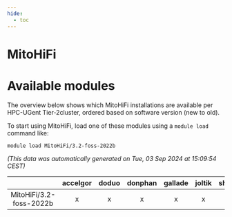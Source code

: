 ```yaml
---
hide:
  - toc
---
```


MitoHiFi
========

# Available modules


The overview below shows which MitoHiFi installations are available per HPC-UGent Tier-2cluster, ordered based on software version (new to old).

To start using MitoHiFi, load one of these modules using a `module load` command like:

```shell
module load MitoHiFi/3.2-foss-2022b
```

*(This data was automatically generated on Tue, 03 Sep 2024 at 15:09:54 CEST)*  

| |accelgor|doduo|donphan|gallade|joltik|shinx|skitty|
| :---: | :---: | :---: | :---: | :---: | :---: | :---: | :---: |
|MitoHiFi/3.2-foss-2022b|x|x|x|x|x|-|x|
